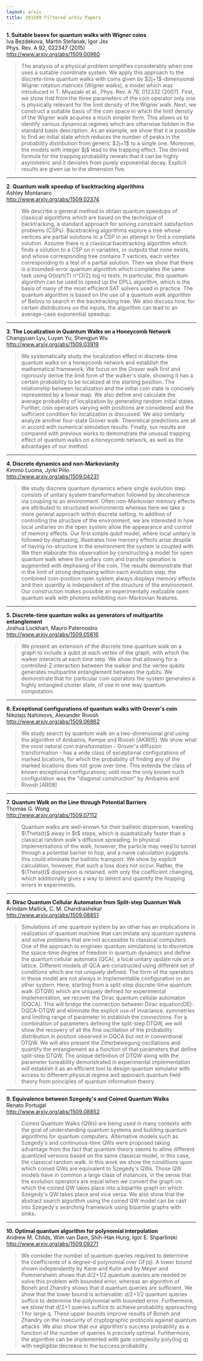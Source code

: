 ```yaml
---
layout: arxiv
title: 201509 Filtered arXiv Papers
---
```


**1.    Suitable bases for quantum walks with Wigner coins**  
Iva Bezdekova, Martin Stefanak, Igor Jex  
Phys. Rev. A 92, 022347 (2015)  
http://www.arxiv.org/abs/1509.00960  
<blockquote>
<p>
The analysis of a physical problem simplifies considerably when one uses a suitable coordinate system. We apply this approach to the discrete-time quantum walks with coins given by $2j+1$-dimensional Wigner rotation matrices (Wigner walks), a model which was introduced in T. Miyazaki et al., Phys. Rev. A 76, 012332 (2007). First, we show that from the three parameters of the coin operator only one is physically relevant for the limit density of the Wigner walk. Next, we construct a suitable basis of the coin space in which the limit density of the Wigner walk acquires a much simpler form. This allows us to identify various dynamical regimes which are otherwise hidden in the standard basis description. As an example, we show that it is possible to find an initial state which reduces the number of peaks in the probability distribution from generic $2j+1$ to a single one. Moreover, the models with integer $j$ lead to the trapping effect. The derived formula for the trapping probability reveals that it can be highly asymmetric and it deviates from purely exponential decay. Explicit results are given up to the dimension five.
</p>
</blockquote>

------

**2.    Quantum walk speedup of backtracking algorithms**  
Ashley Montanaro  
http://www.arxiv.org/abs/1509.02374  
<blockquote>
<p>
We describe a general method to obtain quantum speedups of classical algorithms which are based on the technique of backtracking, a standard approach for solving constraint satisfaction problems (CSPs). Backtracking algorithms explore a tree whose vertices are partial solutions to a CSP in an attempt to find a complete solution. Assume there is a classical backtracking algorithm which finds a solution to a CSP on n variables, or outputs that none exists, and whose corresponding tree contains T vertices, each vertex corresponding to a test of a partial solution. Then we show that there is a bounded-error quantum algorithm which completes the same task using O(sqrt(T) n^(3/2) log n) tests. In particular, this quantum algorithm can be used to speed up the DPLL algorithm, which is the basis of many of the most efficient SAT solvers used in practice. The quantum algorithm is based on the use of a quantum walk algorithm of Belovs to search in the backtracking tree. We also discuss how, for certain distributions on the inputs, the algorithm can lead to an average-case exponential speedup.
</p>
</blockquote>

------

**3.    The Localization in Quantum Walks on a Honeycomb Network**  
Changyuan Lyu, Luyan Yu, Shengjun Wu  
http://www.arxiv.org/abs/1509.03919  
<blockquote>
<p>
We systematically study the localization effect in discrete-time quantum walks on a honeycomb network and establish the mathematical framework. We focus on the Grover walk first and rigorously derive the limit form of the walker's state, showing it has a certain probability to be localized at the starting position. The relationship between localization and the initial coin state is concisely represented by a linear map. We also define and calculate the average probability of localization by generating random initial states. Further, coin operators varying with positions are considered and the sufficient condition for localization is discussed. We also similarly analyze another four-state Grover walk. Theoretical predictions are all in accord with numerical simulation results. Finally, our results are compared with previous works to demonstrate the unusual trapping effect of quantum walks on a honeycomb network, as well as the advantages of our method.
</p>
</blockquote>

------

**4.    Discrete dynamics and non-Markovianity**  
Kimmo Luoma, Jyrki Piilo  
http://www.arxiv.org/abs/1509.04231  
<blockquote>
<p>
We study discrete quantum dynamics where single evolution step consists of unitary system transformation followed by decoherence via coupling to an environment. Often non-Markovian memory effects are attributed to structured environments whereas here we take a more general approach within discrete setting. In addition of controlling the structure of the environment, we are interested in how local unitaries on the open system allow the appearance and control of memory effects. Our first simple qubit model, where local unitary is followed by dephasing, illustrates how memory effects arise despite of having no-structure in the environment the system is coupled with. We then elaborate this observation by constructing a model for open quantum walk where the unitary coin and transfer operation is augmented with dephasing of the coin. The results demonstrate that in the limit of strong dephasing within each evolution step, the combined coin-position open system always displays memory effects and their quantity is independent of the structure of the environment. Our construction makes possible an experimentally realizable open quantum walk with photons exhibiting non-Markovian features.
</p>
</blockquote>

------

**5.    Discrete-time quantum walks as generators of multipartite entanglement**  
Joshua Lockhart, Mauro Paternostro  
http://www.arxiv.org/abs/1509.05816  
<blockquote>
<p>
We present an extension of the discrete time quantum walk on a graph to include a qubit at each vertex of the graph, with which the walker interacts at each time step. We show that allowing for a controlled-Z interaction between the walker and the vertex qubits generates multipartite entanglement between the qubits. We demonstrate that for particular coin operators the system generates a highly entangled cluster state, of use in one way quantum computation.
</p>
</blockquote>

------

**6.    Exceptional configurations of quantum walks with Grover's coin**  
Nikolajs Nahimovs, Alexander Rivosh  
http://www.arxiv.org/abs/1509.06862  
<blockquote>
<p>
We study search by quantum walk on a two-dimensional grid using the algorithm of Ambainis, Kempe and Rivosh [AKR05]. We show what the most natural coin transformation - Grover's diffusion transformation - has a wide class of exceptional configurations of marked locations, for which the probability of finding any of the marked locations does not grow over time. This extends the class of known exceptional configurations; until now the only known such configuration was the "diagonal construction" by Ambainis and Rivosh [AR08]
</p>
</blockquote>

------

**7.    Quantum Walk on the Line through Potential Barriers**  
Thomas G. Wong  
http://www.arxiv.org/abs/1509.07112  
<blockquote>
<p>
Quantum walks are well-known for their ballistic dispersion, traveling $\Theta(t)$ away in $t$ steps, which is quadratically faster than a classical random walk's diffusive spreading. In physical implementations of the walk, however, the particle may need to tunnel through a potential barrier to hop, and a naive calculation suggests this could eliminate the ballistic transport. We show by explicit calculation, however, that such a loss does not occur. Rather, the $\Theta(t)$ dispersion is retained, with only the coefficient changing, which additionally gives a way to detect and quantify the hopping errors in experiments.
</p>
</blockquote>

------

**8.    Dirac Quantum Cellular Automaton from Split-step Quantum Walk**  
Arindam Mallick, C. M. Chandrashekar  
http://www.arxiv.org/abs/1509.08851  
<blockquote>
<p>
Simulations of one quantum system by an other has an implications in realization of quantum machine that can imitate any quantum systems and solve problems that are not accessible to classical computers. One of the approach to engineer quantum simulations is to discretize the space-time degree of freedom in quantum dynamics and define the quantum cellular automata (QCA), a local unitary update rule on a lattice. Different models of QCA are constructed using different set of conditions which are not uniquely defined. The form of the operators in these model are not always in implementable configuration on an other system. Here, starting from a split-step discrete-time quantum walk (DTQW) which are uniquely defined for experimental implementation, we recover the Dirac quantum cellular automaton (DQCA). This will bridge the connection between Dirac equation(DE)-DQCA-DTQW and eliminate the explicit use of invariance, symmetries and limiting range of parameter to establish the connections. For a combination of parameters defining the split-step DTQW, we will show the recovery of all the fine oscillation of the probability distribution in position observed in DQCA but not in conventional DTQW. We will also present the Zitterbewegung oscillations and quantify the entanglement as a function of that parameters that define split-step DTQW. The unique definition of DTQW along with the parameter tuneability demonstrated in experimental implementation will establish it as an efficient tool to design quantum simulator with access to different physical regime and approach quantum field theory from principles of quantum information theory.
</p>
</blockquote>

------

**9.    Equivalence between Szegedy's and Coined Quantum Walks**  
Renato Portugal  
http://www.arxiv.org/abs/1509.08852  
<blockquote>
<p>
Coined Quantum Walks (QWs) are being used in many contexts with the goal of understanding quantum systems and building quantum algorithms for quantum computers. Alternative models such as Szegedy's and continuous-time QWs were proposed taking advantage from the fact that quantum theory seems to allow different quantized versions based on the same classical model, in this case, the classical random walk. In this work we show the conditions upon which coined QWs are equivalent to Szegedy's QWs. Those QW models have in common a large class of instances, in the sense that the evolution operators are equal when we convert the graph on which the coined QW takes place into a bipartite graph on which Szegedy's QW takes place and vice versa. We also show that the abstract search algorithm using the coined QW model can be cast into Szegedy's searching framework using bipartite graphs with sinks.
</p>
</blockquote>

------

**10.    Optimal quantum algorithm for polynomial interpolation**  
Andrew M. Childs, Wim van Dam, Shih-Han Hung, Igor E. Shparlinski  
http://www.arxiv.org/abs/1509.09271  
<blockquote>
<p>
We consider the number of quantum queries required to determine the coefficients of a degree-d polynomial over GF(q). A lower bound shown independently by Kane and Kutin and by Meyer and Pommersheim shows that d/2+1/2 quantum queries are needed to solve this problem with bounded error, whereas an algorithm of Boneh and Zhandry shows that d quantum queries are sufficient. We show that the lower bound is achievable: d/2+1/2 quantum queries suffice to determine the polynomial with bounded error. Furthermore, we show that d/2+1 queries suffice to achieve probability approaching 1 for large q. These upper bounds improve results of Boneh and Zhandry on the insecurity of cryptographic protocols against quantum attacks. We also show that our algorithm's success probability as a function of the number of queries is precisely optimal. Furthermore, the algorithm can be implemented with gate complexity poly(log q) with negligible decrease in the success probability.
</p>
</blockquote>

------

